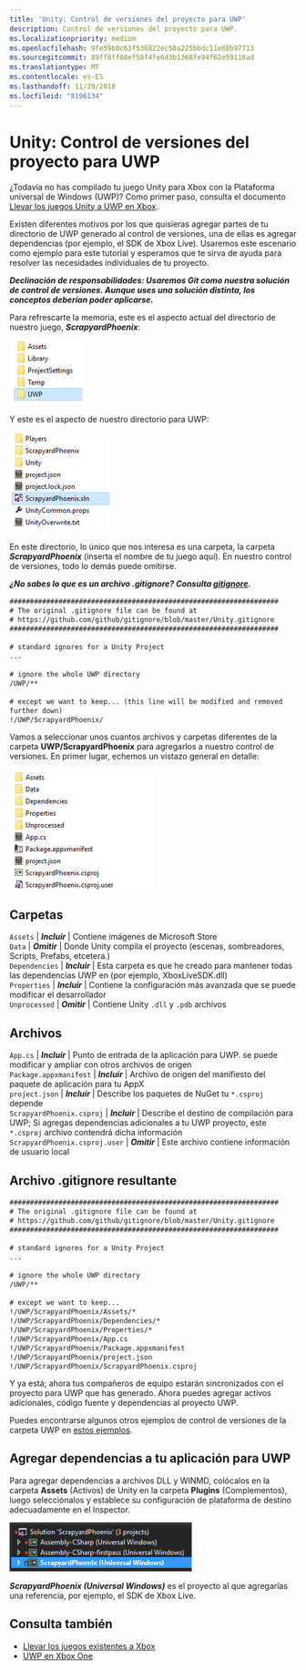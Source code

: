 ```yaml
---
title: 'Unity: Control de versiones del proyecto para UWP'
description: Control de versiones del proyecto para UWP.
ms.localizationpriority: medium
ms.openlocfilehash: 9fe59b0c63f536822ec50a225bbdc11e68b97713
ms.sourcegitcommit: 89ff8ff88ef58f4fe6d3b1368fe94f62e59118ad
ms.translationtype: MT
ms.contentlocale: es-ES
ms.lasthandoff: 11/29/2018
ms.locfileid: "8196134"
---
```

# <a name="unity-version-control-your-uwp-project"></a>Unity: Control de versiones del proyecto para UWP

¿Todavía no has compilado tu juego Unity para Xbox con la Plataforma universal de Windows (UWP)?  Como primer paso, consulta el documento [Llevar los juegos Unity a UWP en Xbox](development-lanes-unity.md).

Existen diferentes motivos por los que quisieras agregar partes de tu directorio de UWP generado al control de versiones, una de ellas es agregar dependencias (por ejemplo, el SDK de Xbox Live).  Usaremos este escenario como ejemplo para este tutorial y esperamos que te sirva de ayuda para resolver las necesidades individuales de tu proyecto.

***Declinación de responsabilidades: Usaremos Git como nuestra solución de control de versiones.  Aunque uses una solución distinta, los conceptos deberían poder aplicarse.***

Para refrescarte la memoria, este es el aspecto actual del directorio de nuestro juego, ***ScrapyardPhoenix***:

![Carpeta de destino de la compilación](images/build-destination.png)

Y este es el aspecto de nuestro directorio para UWP:

![Solución de VS para UWP](images/uwp-vs-solution.png)

En este directorio, lo único que nos interesa es una carpeta, la carpeta ***ScrapyardPhoenix*** (inserta el nombre de tu juego aquí).  En nuestro control de versiones, todo lo demás puede omitirse.

***¿No sabes lo que es un archivo .gitignore?  Consulta [gitignore](https://git-scm.com/docs/gitignore).***

    ##################################################################
    # The original .gitignore file can be found at
    # https://github.com/github/gitignore/blob/master/Unity.gitignore
    ##################################################################

    # standard ignores for a Unity Project
    ...

    # ignore the whole UWP directory
    /UWP/**

    # except we want to keep... (this line will be modified and removed further down)
    !/UWP/ScrapyardPhoenix/

Vamos a seleccionar unos cuantos archivos y carpetas diferentes de la carpeta **UWP/ScrapyardPhoenix** para agregarlos a nuestro control de versiones.  En primer lugar, echemos un vistazo general en detalle:

![Directorio de compilación de UWP](images/uwp-build-directory.png)  

## <a name="folders"></a>Carpetas  

`Assets` | ***Incluir*** | Contiene imágenes de Microsoft Store  
`Data`   | ***Omitir*** | Donde Unity compila el proyecto (escenas, sombreadores, Scripts, Prefabs, etcetera.)  
`Dependencies` | ***Incluir*** | Esta carpeta es que he creado para mantener todas las dependencias UWP en (por ejemplo, XboxLiveSDK.dll)  
`Properties` | ***Incluir*** | Contiene la configuración más avanzada que se puede modificar el desarrollador  
`Unprocessed` | ***Omitir*** | Contiene Unity `.dll` y `.pdb` archivos  

## <a name="files"></a>Archivos  

`App.cs` | ***Incluir*** | Punto de entrada de la aplicación para UWP. se puede modificar y ampliar con otros archivos de origen  
`Package.appxmanifest` | ***Incluir*** | Archivo de origen del manifiesto del paquete de aplicación para tu AppX  
`project.json` | ***Incluir*** | Describe los paquetes de NuGet tu `*.csproj` depende  
`ScrapyardPhoenix.csproj` | ***Incluir*** | Describe el destino de compilación para UWP; Si agregas dependencias adicionales a tu UWP proyecto, este `*.csproj` archivo contendrá dicha información  
`ScrapyardPhoenix.csproj.user` | ***Omitir*** | Este archivo contiene información de usuario local

## <a name="resulting-gitignore"></a>Archivo .gitignore resultante

    ##################################################################
    # The original .gitignore file can be found at
    # https://github.com/github/gitignore/blob/master/Unity.gitignore
    ##################################################################

    # standard ignores for a Unity Project
    ...

    # ignore the whole UWP directory
    /UWP/**

    # except we want to keep...
    !/UWP/ScrapyardPhoenix/Assets/*
    !/UWP/ScrapyardPhoenix/Dependencies/*
    !/UWP/ScrapyardPhoenix/Properties/*
    !/UWP/ScrapyardPhoenix/App.cs
    !/UWP/ScrapyardPhoenix/Package.appxmanifest
    !/UWP/ScrapyardPhoenix/project.json
    !/UWP/ScrapyardPhoenix/ScrapyardPhoenix.csproj

Y ya está; ahora tus compañeros de equipo estarán sincronizados con el proyecto para UWP que has generado. Ahora puedes agregar activos adicionales, código fuente y dependencias al proyecto UWP.

Puedes encontrarse algunos otros ejemplos de control de versiones de la carpeta UWP en [estos ejemplos](https://bitbucket.org/Unity-Technologies/windowsstoreappssamples/overview).

## <a name="adding-dependencies-to-your-uwp-app"></a>Agregar dependencias a tu aplicación para UWP

Para agregar dependencias a archivos DLL y WINMD, colócalos en la carpeta **Assets** (Activos) de Unity en la carpeta **Plugins** (Complementos), luego selecciónalos y establece su configuración de plataforma de destino adecuadamente en el Inspector.

![Solución para UWP](images/uwp-solution.PNG)

***ScrapyardPhoenix (Universal Windows)*** es el proyecto al que agregarías una referencia, por ejemplo, el SDK de Xbox Live.

## <a name="see-also"></a>Consulta también
- [Llevar los juegos existentes a Xbox](development-lanes-landing.md)
- [UWP en Xbox One](index.md)

